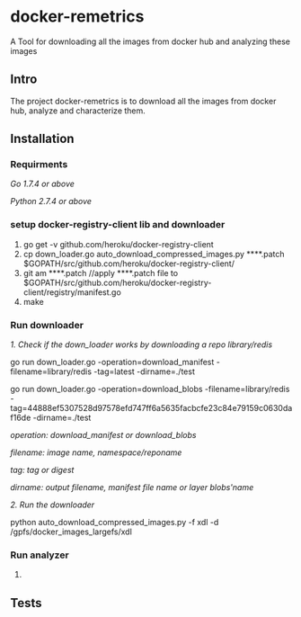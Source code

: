 # docker-remetrics
A Tool for downloading all the images from docker hub and analyzing these images 

## Intro
The project docker-remetrics is to download all the images from docker hub, analyze and characterize them. 

## Installation
### Requirments 
*Go 1.7.4 or above*

*Python 2.7.4 or above*

### setup docker-registry-client lib and downloader
1. go get -v github.com/heroku/docker-registry-client
2. cp down_loader.go auto_download_compressed_images.py ****.patch $GOPATH/src/github.com/heroku/docker-registry-client/
3. git am ****.patch //apply ****.patch file to $GOPATH/src/github.com/heroku/docker-registry-client/registry/manifest.go   
4. make
### Run downloader
*1. Check if the down_loader works by downloading a repo library/redis*

go run down_loader.go -operation=download_manifest -filename=library/redis -tag=latest -dirname=./test

go run down_loader.go -operation=download_blobs -filename=library/redis -tag=44888ef5307528d97578efd747ff6a5635facbcfe23c84e79159c0630daf16de  -dirname=./test

*operation: download_manifest or download_blobs*

*filename: image name, namespace/reponame*

*tag: tag or digest*

*dirname: output filename, manifest file name or layer blobs'name*

*2. Run the downloader*

python auto_download_compressed_images.py -f xdl -d /gpfs/docker_images_largefs/xdl

### Run analyzer
1. 

## Tests

